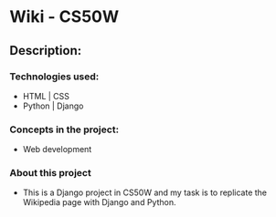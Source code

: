 # Wiki - CS50W

## **Description:**

### Technologies used:

- HTML | CSS
- Python | Django

### Concepts in the project:

- Web development

### About this project
- This is a Django project in CS50W and my task is to replicate the Wikipedia page with Django and Python.
